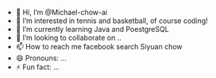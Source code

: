- 👋 Hi, I’m @Michael-chow-ai
- 👀 I’m interested in tennis and basketball, of course coding!
- 🌱 I’m currently learning Java and PoestgreSQL
- 💞️ I’m looking to collaborate on ..
- 📫 How to reach me facebook search Siyuan chow
- 😄 Pronouns: ...
- ⚡ Fun fact: ...

<!---
Michael-chow-ai/Michael-chow-ai is a ✨ special ✨ repository because its `README.md` (this file) appears on your GitHub profile.
You can click the Preview link to take a look at your changes.
--->
